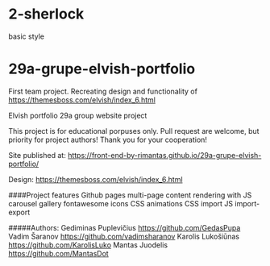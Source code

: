 # 2-sherlock
basic style




# 29a-grupe-elvish-portfolio
First team project. Recreating design and functionality of https://themesboss.com/elvish/index_6.html



Elvish portfolio
29a group website project

This project is for educational porpuses only. Pull request are welcome, but priority for project authors! Thank you for your cooperation!

Site published at: https://front-end-by-rimantas.github.io/29a-grupe-elvish-portfolio/

Design: https://themesboss.com/elvish/index_6.html






####Project features
Github pages
multi-page
content rendering with JS
carousel
gallery
fontawesome icons
CSS animations
CSS import
JS import-export




#####Authors:
Gediminas Puplevičius https://github.com/GedasPupa
Vadim Šaranov https://github.com/vadimsharanov
Karolis Lukošiūnas https://github.com/KarolisLuko
Mantas Juodelis https://github.com/MantasDot

